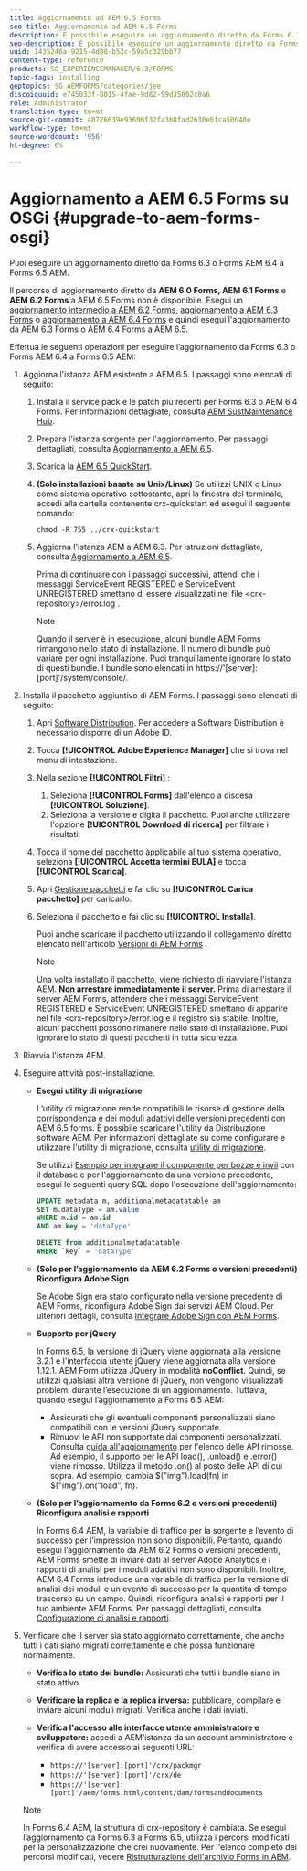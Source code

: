 ```yaml
---
title: Aggiornamento ad AEM 6.5 Forms
seo-title: Aggiornamento ad AEM 6.5 Forms
description: È possibile eseguire un aggiornamento diretto da Forms 6.1, Forms 6.2 AEM e LiveCycle ES4 SP1 a Forms 6.3.
seo-description: È possibile eseguire un aggiornamento diretto da Forms 6.1, Forms 6.2 AEM e LiveCycle ES4 SP1 a Forms 6.3.
uuid: 1435246a-9215-4d88-b52c-59a5c329bb77
content-type: reference
products: SG_EXPERIENCEMANAGER/6.3/FORMS
topic-tags: installing
geptopics: SG_AEMFORMS/categories/jee
discoiquuid: e745033f-8015-4fae-9d82-99d35802c0a6
role: Administrator
translation-type: tm+mt
source-git-commit: 48726639e93696f32fa368fad2630e6fca50640e
workflow-type: tm+mt
source-wordcount: '956'
ht-degree: 6%

---
```



# Aggiornamento a AEM 6.5 Forms su OSGi {#upgrade-to-aem-forms-osgi}

Puoi eseguire un aggiornamento diretto da Forms 6.3 o Forms AEM 6.4 a Forms 6.5 AEM.

Il percorso di aggiornamento diretto da **AEM 6.0 Forms, AEM 6.1 Forms** e **AEM 6.2 Forms** a AEM 6.5 Forms non è disponibile. Esegui un [aggiornamento intermedio a AEM 6.2 Forms](https://helpx.adobe.com/experience-manager/6-2/forms/using/upgrade.html), [aggiornamento a AEM 6.3 Forms](https://helpx.adobe.com/experience-manager/6-3/forms/using/upgrade.html) o [aggiornamento a AEM 6.4 Forms](/help/forms/using/upgrade.md) e quindi esegui l&#39;aggiornamento da AEM 6.3 Forms o AEM 6.4 Forms a AEM 6.5.

Effettua le seguenti operazioni per eseguire l’aggiornamento da Forms 6.3 o Forms AEM 6.4 a Forms 6.5 AEM:

1. Aggiorna l&#39;istanza AEM esistente a AEM 6.5. I passaggi sono elencati di seguito:

   1. Installa il service pack e le patch più recenti per Forms 6.3 o AEM 6.4 Forms. Per informazioni dettagliate, consulta [AEM SustMaintenance Hub](https://experienceleague.adobe.com/docs/experience-manager-release-information/aem-release-updates/aem-releases-updates.html?lang=it).
   1. Prepara l&#39;istanza sorgente per l&#39;aggiornamento. Per passaggi dettagliati, consulta [Aggiornamento a AEM 6.5](/help/sites-deploying/upgrade.md).
   1. Scarica la [AEM 6.5 QuickStart](/help/sites-deploying/deploy.md#getting%20the%20software).
   1. **(Solo installazioni basate su Unix/Linux)** Se utilizzi UNIX o Linux come sistema operativo sottostante, apri la finestra del terminale, accedi alla cartella contenente crx-quickstart ed esegui il seguente comando:

      `chmod -R 755 ../crx-quickstart`

   1. Aggiorna l&#39;istanza AEM a AEM 6.3. Per istruzioni dettagliate, consulta [Aggiornamento a AEM 6.5](/help/sites-deploying/upgrade.md).

      Prima di continuare con i passaggi successivi, attendi che i messaggi ServiceEvent REGISTERED e ServiceEvent UNREGISTERED smettano di essere visualizzati nel file &lt;crx-repository>/error.log .

      >[!NOTE]
      >
      >Quando il server è in esecuzione, alcuni bundle AEM Forms rimangono nello stato di installazione. Il numero di bundle può variare per ogni installazione. Puoi tranquillamente ignorare lo stato di questi bundle. I bundle sono elencati in https://&#39;[server]:[port]&#39;/system/console/.

1. Installa il pacchetto aggiuntivo di AEM Forms. I passaggi sono elencati di seguito:

   1. Apri [Software Distribution](https://experience.adobe.com/downloads). Per accedere a Software Distribution è necessario disporre di un Adobe ID.
   1. Tocca **[!UICONTROL Adobe Experience Manager]** che si trova nel menu di intestazione.
   1. Nella sezione **[!UICONTROL Filtri]** :
      1. Seleziona **[!UICONTROL Forms]** dall&#39;elenco a discesa **[!UICONTROL Soluzione]**.
      1. Seleziona la versione e digita il pacchetto. Puoi anche utilizzare l&#39;opzione **[!UICONTROL Download di ricerca]** per filtrare i risultati.
   1. Tocca il nome del pacchetto applicabile al tuo sistema operativo, seleziona **[!UICONTROL Accetta termini EULA]** e tocca **[!UICONTROL Scarica]**.
   1. Apri [Gestione pacchetti](https://docs.adobe.com/content/help/it/experience-manager-65/administering/contentmanagement/package-manager.html) e fai clic su **[!UICONTROL Carica pacchetto]** per caricarlo.
   1. Seleziona il pacchetto e fai clic su **[!UICONTROL Installa]**.

      Puoi anche scaricare il pacchetto utilizzando il collegamento diretto elencato nell&#39;articolo [Versioni di AEM Forms](https://helpx.adobe.com/it/aem-forms/kb/aem-forms-releases.html) .

      >[!NOTE]
      >
      >Una volta installato il pacchetto, viene richiesto di riavviare l&#39;istanza AEM. **Non arrestare immediatamente il server.** Prima di arrestare il server AEM Forms, attendere che i messaggi ServiceEvent REGISTERED e ServiceEvent UNREGISTERED smettano di apparire nel file  &lt;crx-repository>/error.log e il registro sia stabile. Inoltre, alcuni pacchetti possono rimanere nello stato di installazione. Puoi ignorare lo stato di questi pacchetti in tutta sicurezza.

1. Riavvia l&#39;istanza AEM.

1. Eseguire attività post-installazione.

   * **Esegui utility di migrazione**

      L’utility di migrazione rende compatibili le risorse di gestione della corrispondenza e dei moduli adattivi delle versioni precedenti con AEM 6.5 forms. È possibile scaricare l&#39;utility da Distribuzione software AEM. Per informazioni dettagliate su come configurare e utilizzare l&#39;utility di migrazione, consulta [utility di migrazione](../../forms/using/migration-utility.md).

      Se utilizzi [Esempio per integrare il componente per bozze e invii](https://helpx.adobe.com/experience-manager/6-3/forms/using/integrate-draft-submission-database.html) con il database e per l&#39;aggiornamento da una versione precedente, esegui le seguenti query SQL dopo l&#39;esecuzione dell&#39;aggiornamento:

      ```sql
      UPDATE metadata m, additionalmetadatatable am
      SET m.dataType = am.value
      WHERE m.id = am.id
      AND am.key = 'dataType'
      ```

      ```sql
      DELETE from additionalmetadatatable
      WHERE `key` = 'dataType'
      ```

   * **(Solo per l’aggiornamento da AEM 6.2 Forms o versioni precedenti) Riconfigura Adobe Sign**

      Se Adobe Sign era stato configurato nella versione precedente di AEM Forms, riconfigura Adobe Sign dai servizi AEM Cloud. Per ulteriori dettagli, consulta [Integrare Adobe Sign con AEM Forms](../../forms/using/adobe-sign-integration-adaptive-forms.md).

   * **Supporto per jQuery**

      In Forms 6.5, la versione di jQuery viene aggiornata alla versione 3.2.1 e l&#39;interfaccia utente jQuery viene aggiornata alla versione 1.12.1. AEM Form utilizza JQuery in modalità **noConflict**. Quindi, se utilizzi qualsiasi altra versione di jQuery, non vengono visualizzati problemi durante l’esecuzione di un aggiornamento. Tuttavia, quando esegui l’aggiornamento a Forms 6.5 AEM:

      * Assicurati che gli eventuali componenti personalizzati siano compatibili con le versioni jQuery supportate.
      * Rimuovi le API non supportate dai componenti personalizzati. Consulta [guida all&#39;aggiornamento](https://jquery.com/upgrade-guide/3.0/) per l&#39;elenco delle API rimosse. Ad esempio, il supporto per le API load(), .unload() e .error() viene rimosso. Utilizza il metodo .on() al posto delle API di cui sopra. Ad esempio, cambia $(&quot;img&quot;).load(fn) in $(&quot;img&quot;).on(&quot;load&quot;, fn).
   * **(Solo per l’aggiornamento da Forms 6.2 o versioni precedenti) Riconfigura analisi e rapporti**

      In Forms 6.4 AEM, la variabile di traffico per la sorgente e l’evento di successo per l’impression non sono disponibili. Pertanto, quando esegui l’aggiornamento da AEM 6.2 Forms o versioni precedenti, AEM Forms smette di inviare dati al server Adobe Analytics e i rapporti di analisi per i moduli adattivi non sono disponibili. Inoltre, AEM 6.4 Forms introduce una variabile di traffico per la versione di analisi dei moduli e un evento di successo per la quantità di tempo trascorso su un campo. Quindi, riconfigura analisi e rapporti per il tuo ambiente AEM Forms. Per passaggi dettagliati, consulta [Configurazione di analisi e rapporti](../../forms/using/configure-analytics-forms-documents.md).


1. Verificare che il server sia stato aggiornato correttamente, che anche tutti i dati siano migrati correttamente e che possa funzionare normalmente.

   * **Verifica lo stato dei bundle:** Assicurati che tutti i bundle siano in stato attivo.
   * **Verificare la replica e la replica inversa:** pubblicare, compilare e inviare alcuni moduli migrati. Verifica anche i dati inviati.
   * **Verifica l&#39;accesso alle interfacce utente amministratore e sviluppatore:** accedi a AEM&#39;istanza da un account amministratore e verifica di avere accesso ai seguenti URL:

      * `https://'[server]:[port]'/crx/packmgr`
      * `https://'[server]:[port]'/crx/de`
      * `https://'[server]:[port]'/aem/forms.html/content/dam/formsanddocuments`

   >[!NOTE]
   In Forms 6.4 AEM, la struttura di crx-repository è cambiata. Se esegui l’aggiornamento da Forms 6.3 a Forms 6.5, utilizza i percorsi modificati per la personalizzazione che crei nuovamente. Per l&#39;elenco completo dei percorsi modificati, vedere [Ristrutturazione dell&#39;archivio Forms in AEM](/help/sites-deploying/forms-repository-restructuring-in-aem-6-5.md).

